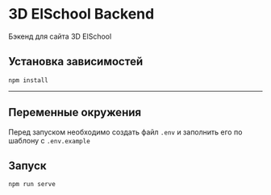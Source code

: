 # 3D ElSchool Backend

Бэкенд для сайта 3D ElSchool

## Установка зависимостей
```
npm install
```
___

## Переменные окружения

Перед запуском необходимо создать файл ```.env``` и заполнить его по шаблону с ```.env.example```


## Запуск
```
npm run serve
```